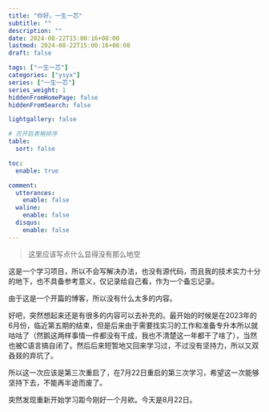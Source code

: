 ```yaml
---
title: "你好，一生一芯"
subtitle: ""
description: ""
date: 2024-08-22T15:00:16+08:00
lastmod: 2024-08-22T15:00:16+08:00
draft: false

tags: ["一生一芯"]
categories: ["ysyx"]
series: ["一生一芯"]
series_weight: 1
hiddenFromHomePage: false
hiddenFromSearch: false

lightgallery: false

# 否开启表格排序
table:
  sort: false

toc:
  enable: true

comment:
  utterances:
    enable: false
  waline:
    enable: false
  disqus:
    enable: false
---
```




> 这里应该写点什么显得没有那么地空

这是一个学习项目，所以不会写解决办法，也没有源代码，而且我的技术实力十分的地下，也不具备参考意义，仅记录给自己看，作为一个备忘记录。



由于这是一个开篇的博客，所以没有什么太多的内容。



好吧，突然想起来还是有很多的内容可以去补充的。最开始的时候是在2023年的6月份，临近第五期的结束，但是后来由于需要找实习的工作和准备专升本所以就咕咕了（然鹅这两样事情一件都没有干成，我也不清楚这一年都干了啥了），当然也被C语言搞自闭了。然后后来短暂地又回来学习过，不过没有坚持力，所以又双叒叕的弃坑了。

所以这一次应该是第三次重启了，在7月22日重启的第三次学习，希望这一次能够坚持下去，不能再半途而废了。



突然发现重新开始学习距今刚好一个月欸。今天是8月22日。
